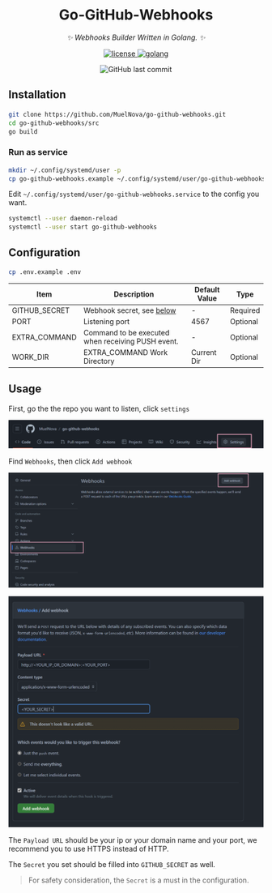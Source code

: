 <div align="center">

# Go-GitHub-Webhooks

_✨ Webhooks Builder Written in Golang. ✨_	
<p>
<a href="./LICENSE">
    <img src="https://img.shields.io/github/license/MuelNova/go-github-webhooks.svg" alt="license">
</a>
<a href="https://go.dev">
	<img src="https://img.shields.io/github/go-mod/go-version/MuelNova/go-github-webhooks?filename=src%2Fgo.mod&style=for-the-badge&logo=go&logoColor=white" alt="golang">
</a>
</p>

<p>
<img alt="GitHub last commit" src="https://img.shields.io/github/last-commit/MuelNova/go-github-webhooks?logo=github&style=for-the-badge">
</p>
</div>



## Installation

```sh
git clone https://github.com/MuelNova/go-github-webhooks.git
cd go-github-webhooks/src
go build
```

### Run as service

```sh
mkdir ~/.config/systemd/user -p
cp go-github-webhooks.example ~/.config/systemd/user/go-github-webhooks.service
```

Edit `~/.config/systemd/user/go-github-webhooks.service` to the config you want.

```sh
systemctl --user daemon-reload
systemctl --user start go-github-webhooks
```



## Configuration

```sh
cp .env.example .env
```

| Item          | Description                                       | Default Value | Type     |
| ------------- | ------------------------------------------------- | ------------- | -------- |
| GITHUB_SECRET | Webhook secret, see [below](#Usage)               | -             | Required |
| PORT          | Listening port                                    | 4567          | Optional |
| EXTRA_COMMAND | Command to be executed when receiving PUSH event. | -             | Optional |
| WORK_DIR      | EXTRA_COMMAND Work Directory                      | Current Dir   | Optional |



## Usage

First, go the the repo you want to listen, click `settings`

![settings](docs/README_settings.png)

Find `Webhooks`, then click `Add webhook`

![webhook](docs/README_webhooks.png)

![webhook_settings](docs/README_webhook_settings)

The `Payload URL` should be your ip or your domain name and your port, we recommend you to use HTTPS instead of HTTP.

The `Secret` you set should be filled into `GITHUB_SECRET` as well.

> For safety consideration, the `Secret` is a must in the configuration.

